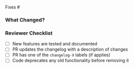 Fixes #

### What Changed?
<!-- Describe the changes made in this pull request -->

### Reviewer Checklist

- [ ] New features are tested and documented
- [ ] PR updates the changelog with a description of changes
- [ ] PR has one of the `changelog-X` labels (if applies)
- [ ] Code deprecates any old functionality before removing it
